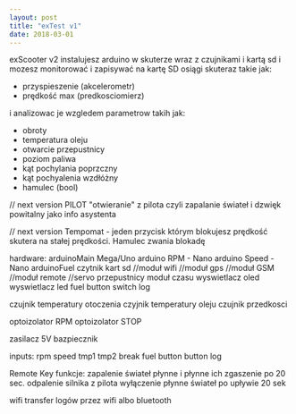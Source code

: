 ```yaml
---
layout: post
title: "exTest v1"
date: 2018-03-01
---
```

exScooter v2
instalujesz arduino w skuterze wraz z czujnikami i kartą sd i mozesz monitorować i zapisywać na kartę SD
osiągi skuteraz takie jak:

- przyspieszenie (akcelerometr)
- prędkość max (predkosciomierz)

i analizowac je wzgledem parametrow takih jak:
- obroty
- temperatura oleju
- otwarcie przepustnicy
- poziom paliwa
- kąt pochylania poprzczny
- kąt pochyalenia wzdłóżny
- hamulec (bool)

// next version
PILOT "otwieranie" z pilota czyli zapalanie świateł i dzwięk powitalny jako info asystenta


// next version
Tempomat - jeden przycisk którym blokujesz prędkość skutera na stałej prędkości. Hamulec zwania blokadę

hardware:
arduinoMain Mega/Uno
arduino RPM - Nano
arduino Speed - Nano
arduinoFuel
czytnik kart sd
//moduł wifi
//moduł gps
//moduł GSM
//moduł remote
//servo przepustnicy
moduł czasu
wyswietlacz oled
wyswietlacz led fuel
button
switch log

czujnik temperatury otoczenia
czyjnik temperatury oleju
czujnik przedkosci

optoizolator RPM
optoizolator STOP

zasilacz 5V
bazpiecznik


inputs:
rpm
speed
tmp1
tmp2
break
fuel
button
button log

Remote Key funkcje:
zapalenie świateł płynne i płynne ich zgaszenie po 20 sec.
odpalenie silnika z pilota
wyłączenie płynne świateł po upływie 20 sek

wifi
transfer logów przez wifi albo bluetooth
